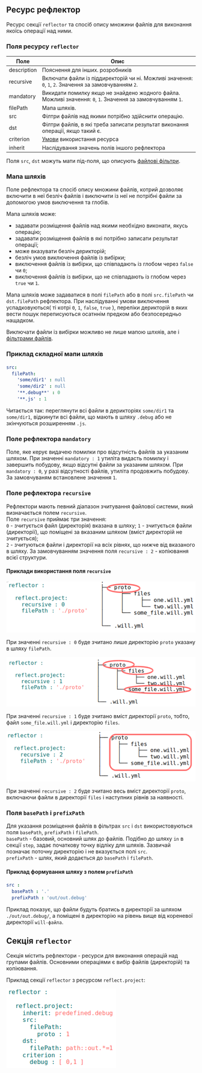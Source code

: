 ## Ресурс рефлектор  

Ресурс секції <code>reflector</code> та спосіб опису множини файлів для виконання якоїсь операції над ними.

### Поля ресурсу `reflector`

| Поле           | Опис                                                       |
|----------------|------------------------------------------------------------|
| description    | Пояснення для інших. розробників                                            |
| recursive      | Включати файли із піддиректорій чи ні. Можливі значення: `0`, `1`, `2`. Значення за замовчуванням `2`. |
| mandatory      | Викидати помилку якщо не знайдено жодного файла. Можливі значення: `0`, `1`. Значення за замовчуванням `1`. |
| filePath       | Мапа шляхів. |
| src            | Філтри файлів над якими потрібно здійснити операцію. |
| dst            | Філтри файлів, в які треба записати результат виконання операції, якщо такий є. |
| criterion      | [Умови](Criterions.md) використання ресурса                |
| inherit        | Наслідування значень полів іншого рефлектора                  |

Поля `src`, `dst` можуть мати під-поля, що описують [файлові фільтри](ReflectorFileFilter.md).   

### Мапа шляхів

Поле рефлектора та спосіб опису множини файлів, котрий дозволяє включити в неї безліч файлів і виключити із неї не потрібні файли за допомогою умов виключення та глобів.

Мапа шляхів може:
- задавати розміщення файлів над якими необхідно виконати, якусь операцію;
- задавати розміщення файлів в які потрібно записати результат операції;
- може вказувати безліч дерикторій;
- безліч умов виключення файлів із вибірки;
- виключення файлів із вибірки, що співпадають із глобом через `false` чи `0`;
- виключення файлів із вибірки, що не співпадають із глобом через `true` чи `1`.

Мапа шляхів може задаватися в полі `filePath` або в полі `src.filePath` чи `dst.filePath` рефлектора. При наслідуванні умови виключення успадковуються( ті котрі `0`, `1`, `false`, `true` ), переліки дерикторій в яких вести пошук переписуються осатннім предком або безпосередньо нащадком.

Виключати файли із вибірки можливо не лише мапою шлхяів, але і [фільтрами файлів](<./ReflectorFileFilter.md#>).

### Приклад складної мапи шляхів

```yaml
src:
  filePath:
    'some/dir1' : null
    'some/dir2' : null
    '**.debug**' : 0
    '**.js' : 1
```

Читається так: переглянути всі файли в дерикторіях `some/dir1` та `some/dir1`, відкинути всі файли, що мають в шляху `.debug` або не зкінчуються розширенням `.js`.

### Поле рефлектора `mandatory`
Поле, яке керує видачею помилки про відсутність файлів за указаним шляхом. При значенні `mandatory : 1` утиліта видасть помилку і завершить побудову, якщо відсутні файли за указаним шляхом. При `mandatory : 0`, у разі відсутності файлів, утиліта продовжить побудову.  
За замовчуваням встановлене значення `1`.

### Поле рефлектора `recursive`

Рефлектори мають певний діапазон зчитування файлової системи, який визначається полем `recursive`.  
Поле `recursive` приймає три значення:  
`0` - зчитується файл (директорія) вказана в шляху;
`1` - зчитується файли (директорії), що поміщені за вказаним шляхом (вміст директорій не зчитується);  
`2` - зчитуються файли і директорії на всіх рівнях, що нижче від вказаного в шляху.
За замовчуванням значення поля `recursive : 2` - копіювання всієї структури.

#### Приклади використання поля `recursive`

![recursive.0.png](./Images/recursive.0.png)

При значенні `recursive : 0` буде зчитано лише директорію `proto` указану в шляху `filePath`.  


![recursive.1.png](./Images/recursive.1.png)

При значенні `recursive : 1` буде зчитано вміст директорії `proto`, тобто, файл `some_file.will.yml` i директорію `files`.

![recursive.2.png](./Images/recursive.2.png)

При значенні `recursive : 2` буде зчитано весь вміст директорії `proto`, включаючи файли в директорії `files` і наступних рівнів за наявності.

### Поля `basePath` i `prefixPath`  
Для указання розміщення файлів в фільтрах `src` i `dst` використовуються поля `basePath`, `prefixPath` i `filePath`.  
`basePath` - базовий, основний шлях до файлів. Подібно до шляху `in` в секції `step`, задає початкову точку відліку для шляхів. Зазвичай позначає поточну директорію і не вказується полі `src`.   
`prefixPath` - шлях, який додається до `basePath` i `filePath`.  

#### Приклад формування шляху з полем `prefixPath`   

```yaml
src :
  basePath : '.'
  prefixPath : 'out/out.debug'

```

Приклад показує, що файли будуть братись в директорії за шляхом `./out/out.debug/`, а поміщені в директорію на рівень вище від кореневої директорії `will-файла`.  


## Секція <code>reflector</code>  

Секція містить рефлектори - ресурси для виконання операцій над групами файлів.
Основними операціями є вибір файлів (директорій) та копіювання.

Приклад секції `reflector` з ресурсом `reflect.project`:

![section.reflector.png](./Images/section.reflector.png)
